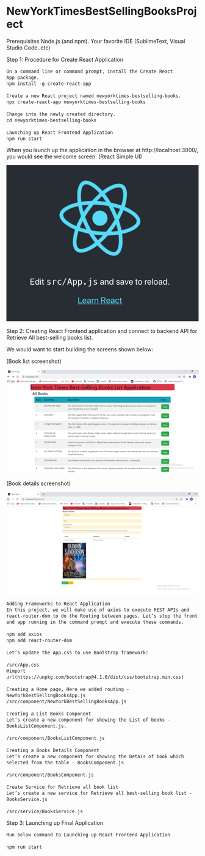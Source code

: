 # NewYorkTimesBestSellingBooksProject
Prerequisites
	Node.js (and npm).
	Your favorite IDE (SublimeText, Visual Studio Code..etc)

Step 1: Procedure for Create React Application

	On a command line or command prompt, install the Create React App package.
	npm install -g create-react-app
	 
	Create a new React project named newyorktimes-bestselling-books.
	npx create-react-app newyorktimes-bestselling-books
	
	Change into the newly created directory.
	cd newyorktimes-bestselling-books
	
	Launching up React Frontend Application
	npm run start
	
When you launch up the application in the browser at http://localhost:3000/, you would see the welcome screen.
(React Simple UI)

![](screenshots/react-on-load-screenshot.png)

Step 2: Creating React Frontend application and connect to backend API for Retrieve All best-selling books list.

We would want to start building the screens shown below:

(Book list screenshot)

![](screenshots/book-list.PNG)

(Book details screenshot)

![](screenshots/book-details.PNG)

	
	
	Adding Frameworks to React Application
	In this project, we will make use of axios to execute REST APIs and react-router-dom to do the Routing between pages. Let’s stop the front end app running in the command prompt and execute these commands.
	
	npm add axios
	npm add react-router-dom
	
	Let’s update the App.css to use Bootstrap framework:

	/src/App.css
	@import url(https://unpkg.com/bootstrap@4.1.0/dist/css/bootstrap.min.css)
	
	Creating a Home page, Here we added routing - NewYorkBestSellingBooksApp.js
	/src/component/NewYorkBestSellingBooksApp.js
	
	Creating a List Books Component
	Let’s create a new component for showing the List of books - BooksListComponent.js.

	/src/component/BooksListComponent.js
	
	Creating a Books Details Component
	Let’s create a new component for showing the Detais of book which selected from the table - BooksComponent.js

	/src/component/BooksComponent.js
	
	Create Service for Retrieve all book list
	Let’s create a new service for Retrieve all best-selling book list - BooksService.js
	
	/src/service/BooksService.js
	
	
Step 3: Launching up Final Application

	Run below command to Launching up React Frontend Application
	
	npm run start
	
	
	
	
	

	
	
	
